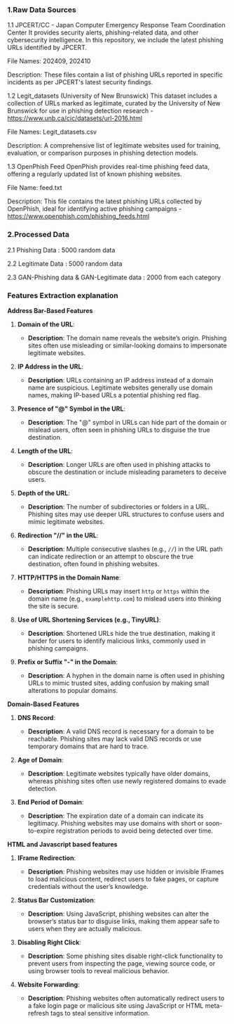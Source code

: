 ### 1.Raw Data Sources

1.1 JPCERT/CC - Japan Computer Emergency Response Team Coordination Center
It provides security alerts, phishing-related data, and other cybersecurity intelligence. In this repository, we include the latest phishing URLs identified by JPCERT.

File Names: 202409, 202410

Description: These files contain a list of phishing URLs reported in specific incidents as per JPCERT's latest security findings.
 
1.2 Legit_datasets (University of New Brunswick)
This dataset includes a collection of URLs marked as legitimate, curated by the University of New Brunswick for use in phishing detection research - https://www.unb.ca/cic/datasets/url-2016.html

File Names: Legit_datasets.csv

Description: A comprehensive list of legitimate websites used for training, evaluation, or comparison purposes in phishing detection models.

1.3 OpenPhish Feed
OpenPhish provides real-time phishing feed data, offering a regularly updated list of known phishing websites.

File Name: feed.txt

Description: This file contains the latest phishing URLs collected by OpenPhish, ideal for identifying active phishing campaigns - https://www.openphish.com/phishing_feeds.html

### 2.Processed Data

2.1 Phishing Data : 5000 random data 

2.2 Legitimate Data : 5000 random data 

2.3 GAN-Phishing data & GAN-Legitimate data : 2000 from each category

### Features Extraction explanation

**Address Bar-Based Features**

1. **Domain of the URL**:
   - **Description**: The domain name reveals the website’s origin. Phishing sites often use misleading or similar-looking domains to impersonate legitimate websites.

2. **IP Address in the URL**:
   - **Description**: URLs containing an IP address instead of a domain name are suspicious. Legitimate websites generally use domain names, making IP-based URLs a potential phishing red flag.

3. **Presence of "@" Symbol in the URL**:
   - **Description**: The "@" symbol in URLs can hide part of the domain or mislead users, often seen in phishing URLs to disguise the true destination.

4. **Length of the URL**:
   - **Description**: Longer URLs are often used in phishing attacks to obscure the destination or include misleading parameters to deceive users.

5. **Depth of the URL**:
   - **Description**: The number of subdirectories or folders in a URL. Phishing sites may use deeper URL structures to confuse users and mimic legitimate websites.

6. **Redirection "//" in the URL**:
   - **Description**: Multiple consecutive slashes (e.g., `//`) in the URL path can indicate redirection or an attempt to obscure the true destination, often found in phishing websites.

7. **HTTP/HTTPS in the Domain Name**:
   - **Description**: Phishing URLs may insert `http` or `https` within the domain name (e.g., `examplehttp.com`) to mislead users into thinking the site is secure.

8. **Use of URL Shortening Services (e.g., TinyURL)**:
   - **Description**: Shortened URLs hide the true destination, making it harder for users to identify malicious links, commonly used in phishing campaigns.

9. **Prefix or Suffix "-" in the Domain**:
   - **Description**: A hyphen in the domain name is often used in phishing URLs to mimic trusted sites, adding confusion by making small alterations to popular domains.

**Domain-Based Features**

1. **DNS Record**:
   - **Description**: A valid DNS record is necessary for a domain to be reachable. Phishing sites may lack valid DNS records or use temporary domains that are hard to trace.

2. **Age of Domain**:
   - **Description**: Legitimate websites typically have older domains, whereas phishing sites often use newly registered domains to evade detection.

3. **End Period of Domain**:
   - **Description**: The expiration date of a domain can indicate its legitimacy. Phishing websites may use domains with short or soon-to-expire registration periods to avoid being detected over time. 

**HTML and Javascript based features**

1. **IFrame Redirection**:
   - **Description**: Phishing websites may use hidden or invisible IFrames to load malicious content, redirect users to fake pages, or capture credentials without the user’s knowledge.

2. **Status Bar Customization**:
   - **Description**: Using JavaScript, phishing websites can alter the browser’s status bar to disguise links, making them appear safe to users when they are actually malicious.

3. **Disabling Right Click**:
   - **Description**: Some phishing sites disable right-click functionality to prevent users from inspecting the page, viewing source code, or using browser tools to reveal malicious behavior.

4. **Website Forwarding**:
   - **Description**: Phishing websites often automatically redirect users to a fake login page or malicious site using JavaScript or HTML meta-refresh tags to steal sensitive information.
